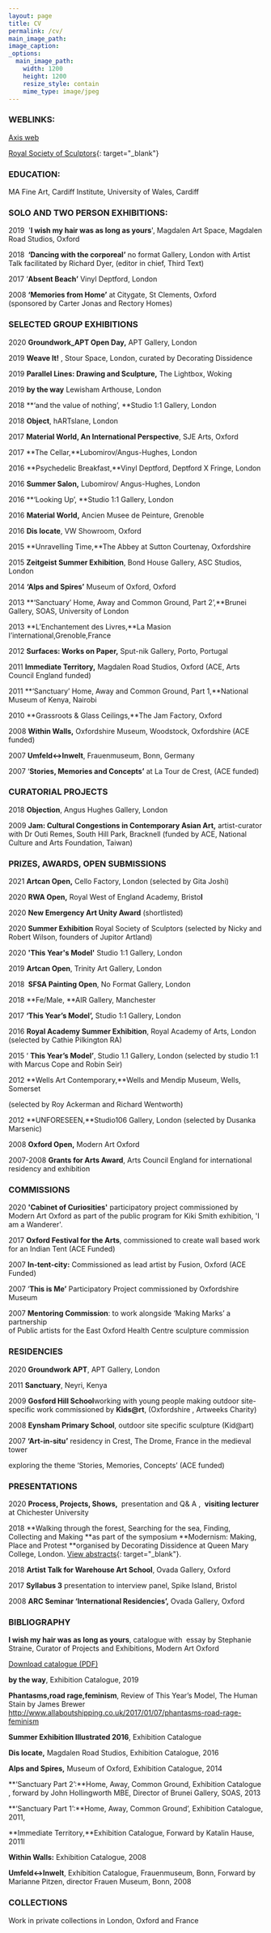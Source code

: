 ```yaml
---
layout: page
title: CV
permalink: /cv/
main_image_path:
image_caption:
_options:
  main_image_path:
    width: 1200
    height: 1200
    resize_style: contain
    mime_type: image/jpeg
---
```


### WEBLINKS:

[Axis web](http://www.axisweb.org/p/madiacharyabaskerville)

[Royal Society of Sculptors](https://sculptors.org.uk/artists/madi-acharya-baskerville){: target="_blank"}

### EDUCATION:

MA Fine Art, Cardiff Institute, University of Wales, Cardiff

### SOLO AND TWO PERSON EXHIBITIONS:

2019&nbsp; '**I wish my hair was as long as yours**', Magdalen Art Space, Magdalen Road Studios, Oxford

2018 **&nbsp;‘Dancing with the corporeal’** no format Gallery, London with Artist Talk facilitated by Richard Dyer, (editor in chief, Third Text)

2017 ‘**Absent Beach’** Vinyl Deptford, London

2008 **‘Memories from Home’** at Citygate, St Clements, Oxford<br>(sponsored by Carter Jonas and Rectory Homes)

### SELECTED GROUP EXHIBITIONS

2020 **Groundwork\_APT Open Day,** APT Gallery, London

2019 **Weave It\!** , Stour Space, London, curated by Decorating Dissidence

2019 **Parallel Lines: Drawing and Sculpture,** The Lightbox, Woking

2019 **by the way** Lewisham Arthouse, London

2018&nbsp;**‘and the value of nothing’,&nbsp;**Studio 1:1 Gallery, London

2018&nbsp;**Object**, hARTslane, London

2017 **Material World, An International Perspective**, SJE Arts, Oxford

2017 **The Cellar,**Lubomirov/Angus-Hughes, London

2016 **Psychedelic Breakfast,**Vinyl Deptford, Deptford X Fringe, London

2016 **Summer Salon,** Lubomirov/ Angus-Hughes, London

2016 **‘Looking Up’,&nbsp;**Studio 1:1 Gallery, London

2016 **Material World,** Ancien Musee de Peinture, Grenoble

2016 **Dis locate**, VW Showroom, Oxford

2015 **Unravelling Time,**The Abbey at Sutton Courtenay, Oxfordshire

2015 **Zeitgeist Summer Exhibition**, Bond House Gallery, ASC Studios, London

2014 **‘Alps and Spires’** Museum of Oxford, Oxford

2013 **‘Sanctuary’ Home, Away and Common Ground, Part 2’,**Brunei Gallery, SOAS, University of London

2013 **L’Enchantement des Livres,**La Masion I’international,Grenoble,France

2012 **Surfaces: Works on Paper,** Sput-nik Gallery, Porto, Portugal

2011 **Immediate Territory,** Magdalen Road Studios, Oxford (ACE, Arts Council England funded)

2011 **‘Sanctuary’ Home, Away and Common Ground, Part 1,**National Museum of Kenya, Nairobi

2010 **Grassroots & Glass Ceilings,**The Jam Factory, Oxford

2008 **Within Walls,** Oxfordshire Museum, Woodstock, Oxfordshire (ACE funded)

2007 **Umfeld&lt;-&gt;Inwelt**, Frauenmuseum, Bonn, Germany

2007 ‘**Stories, Memories and Concepts’** at La Tour de Crest, (ACE funded)

### CURATORIAL PROJECTS

2018&nbsp;**Objection**, Angus Hughes Gallery, London

2009 **Jam: Cultural Congestions in Contemporary Asian Art,** artist-curator with Dr Outi Remes, South Hill Park, Bracknell (funded by ACE, National Culture and Arts Foundation, Taiwan)

### PRIZES, AWARDS, OPEN SUBMISSIONS

2021 **Artcan Open,** Cello Factory, London (selected by Gita Joshi)

2020 **RWA Open,** Royal West of England Academy, Bristo**l**

2020 **New Emergency Art Unity Award** (shortlisted)

2020 **Summer Exhibition** Royal Society of Sculptors (selected by Nicky and Robert Wilson, founders of Jupitor Artland)

2020 **'This Year's Model'** Studio 1:1 Gallery, London

2019 **Artcan Open**, Trinity Art Gallery, London

2018 **&nbsp;SFSA Painting Open**, No Format Gallery, London

2018&nbsp;**Fe/Male,&nbsp;**AIR Gallery, Manchester

2017 **‘This Year’s Model’,** Studio 1:1 Gallery, London

2016 **Royal Academy Summer Exhibition**, Royal Academy of Arts, London (selected by Cathie Pilkington RA)

2015 ‘ **This Year’s Model’**, Studio 1.1 Gallery, London (selected by studio 1:1 with Marcus Cope and Robin Seir)

2012 **Wells Art Contemporary,**Wells and Mendip Museum, Wells, Somerset

(selected by Roy Ackerman and Richard Wentworth)

2012 **UNFORESEEN,**Studio106 Gallery, London (selected by Dusanka Marsenic)

2008 **Oxford Open,** Modern Art Oxford

2007-2008 **Grants for Arts Award**, Arts Council England for international<br>residency and exhibition

### COMMISSIONS

2020 **'Cabinet of Curiosities'** participatory project commissioned by Modern Art Oxford as part of the public program for Kiki Smith exhibition, 'I am a Wanderer'.

2017 **Oxford Festival for the Arts**, commissioned to create wall based work for an Indian Tent (ACE Funded)

2007 **In-tent-city:** Commissioned as lead artist by Fusion, Oxford (ACE Funded)

2007 ‘**This is Me’** Participatory Project commissioned by Oxfordshire Museum

2007 **Mentoring Commission**\: to work alongside ‘Making Marks’ a partnership<br>of Public artists for the East Oxford Health Centre sculpture commission

### RESIDENCIES

2020 **Groundwork APT**, APT Gallery, London

2011 **Sanctuary**, Neyri, Kenya

2009 **Gosford Hill School**working with young people making outdoor site-specific work commissioned by **Kids@rt**, (Oxfordshire , Artweeks Charity)

2008 **Eynsham Primary School**, outdoor site specific sculpture (Kid@art)

2007&nbsp;**‘Art-in-situ’**&nbsp;residency in Crest, The Drome, France in the medieval tower

exploring the theme ‘Stories, Memories, Concepts’ (ACE funded)

### PRESENTATIONS

2020 **Process, Projects, Shows,&nbsp;** presentation and Q& A ,&nbsp; **visiting lecturer** at Chichester University

2018 **Walking through the forest, Searching for the sea, Finding, Collecting and Making&nbsp;**as part of the symposium&nbsp;**Modernism: Making, Place and Protest&nbsp;**organised by Decorating Dissidence at Queen Mary College, London. [View abstracts](https://decoratingdissidence.wordpress.com/abstracts/){: target="_blank"}.

2018&nbsp;**Artist Talk for Warehouse Art School**, Ovada Gallery, Oxford

2017 **Syllabus 3** presentation to interview panel, Spike Island, Bristol

2008 **ARC Seminar ‘International Residencies’,** Ovada Gallery, Oxford

### **BIBLIOGRAPHY**

**I wish my hair was as long as yours**, catalogue with&nbsp; essay by Stephanie Straine, Curator of Projects and Exhibitions, Modern Art Oxford

[Download catalogue (PDF)](/assets/E_Brochure.pdf)

**by the way**, Exhibition Catalogue, 2019

**Phantasms,road rage,feminism**, Review of This Year’s Model, The Human Stain by James Brewer http://www.allaboutshipping.co.uk/2017/01/07/phantasms-road-rage-feminism

**Summer Exhibition Illustrated 2016**, Exhibition Catalogue

**Dis locate,** Magdalen Road Studios, Exhibition Catalogue, 2016

**Alps and Spires,** Museum of Oxford, Exhibition Catalogue, 2014

**‘Sanctuary Part 2’:**Home, Away, Common Ground, Exhibition Catalogue , forward by John Hollingworth MBE, Director of Brunei Gallery, SOAS, 2013

**‘Sanctuary Part 1’:**Home, Away, Common Ground’, Exhibition Catalogue, 2011,

**Immediate Territory,**Exhibition Catalogue, Forward by Katalin Hause, 2011l

**Within Walls:** Exhibition Catalogue, 2008

**Umfeld&lt;-&gt;Inwelt**, Exhibition Catalogue, Frauenmuseum, Bonn, Forward by Marianne Pitzen, director Frauen Museum, Bonn, 2008

### COLLECTIONS

Work in private collections in London, Oxford and France
